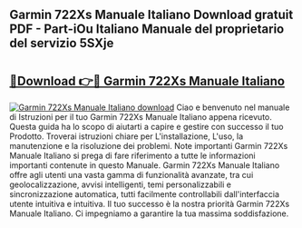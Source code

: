 ## Garmin 722Xs Manuale Italiano Download gratuit PDF - Part-iOu Italiano Manuale del proprietario del servizio 5SXje

# <h2><a href="http://dfdwix.blite.top/?on=Garmin+722Xs+Manuale+Italiano">🔗Download 👉🔴 Garmin 722Xs Manuale Italiano</a></h2>

[![Garmin 722Xs Manuale Italiano download](https://i.imgur.com/lujVjoI.png)](http://dfdwix.blite.top/?on=Garmin+722Xs+Manuale+Italiano)
Ciao e benvenuto nel manuale di Istruzioni per il tuo Garmin 722Xs Manuale Italiano appena ricevuto. Questa guida ha lo scopo di aiutarti a capire e gestire con successo il tuo Prodotto. Troverai istruzioni chiare per L'installazione, L'uso, la manutenzione e la risoluzione dei problemi. Note importanti Garmin 722Xs Manuale Italiano si prega di fare riferimento a tutte le informazioni importanti contenute in questo Manuale. Garmin 722Xs Manuale Italiano offre agli utenti una vasta gamma di funzionalità avanzate, tra cui geolocalizzazione, avvisi intelligenti, temi personalizzabili e sincronizzazione automatica, tutti facilmente controllabili dall'interfaccia utente intuitiva e intuitiva. Il tuo successo è la nostra priorità Garmin 722Xs Manuale Italiano. Ci impegniamo a garantire la tua massima soddisfazione.
